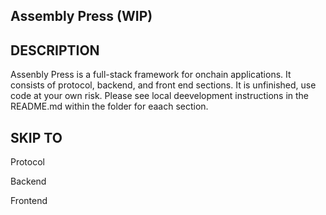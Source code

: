 ## Assembly Press (WIP)

## DESCRIPTION

Assenbly Press is a full-stack framework for onchain applications. It consists of protocol, backend, and front end sections. It is unfinished, use code at your own risk. Please see local deevelopment instructions in the README.md within the folder for eaach section.

## SKIP TO

Protocol

Backend

Frontend
